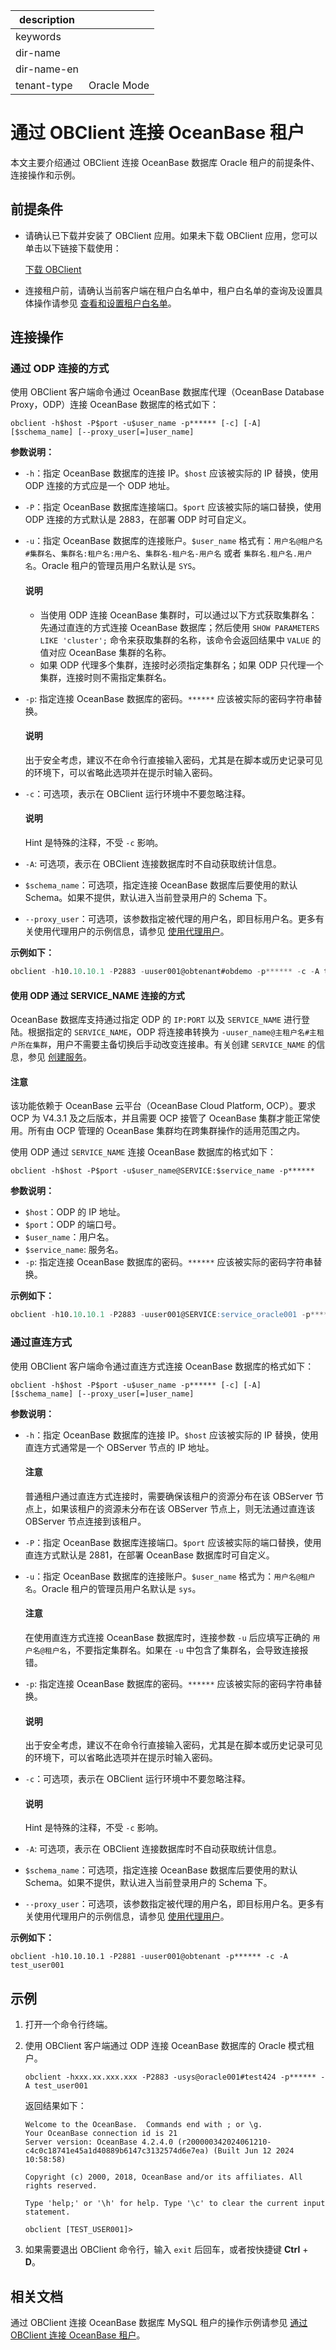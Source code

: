 |description||
|---|---|
|keywords||
|dir-name||
|dir-name-en||
|tenant-type|Oracle Mode|

# 通过 OBClient 连接 OceanBase 租户

本文主要介绍通过 OBClient 连接 OceanBase 数据库 Oracle 租户的前提条件、连接操作和示例。

## 前提条件

* 请确认已下载并安装了 OBClient 应用。如果未下载 OBClient 应用，您可以单击以下链接下载使用：

  [下载 OBClient](https://open.oceanbase.com/softwareCenter/community)

* 连接租户前，请确认当前客户端在租户白名单中，租户白名单的查询及设置具体操作请参见 [查看和设置租户白名单](../../../600.manage/200.tenant-management/600.common-tenant-operations/500.view-and-set-whitelist.md)。

## 连接操作

### 通过 ODP 连接的方式

使用 OBClient 客户端命令通过 OceanBase 数据库代理（OceanBase Database Proxy，ODP）连接 OceanBase 数据库的格式如下：

```shell
obclient -h$host -P$port -u$user_name -p****** [-c] [-A] [$schema_name] [--proxy_user[=]user_name]
```

**参数说明：**

* `-h`：指定 OceanBase 数据库的连接 IP。`$host` 应该被实际的 IP 替换，使用 ODP 连接的方式应是一个 ODP 地址。
* `-P`：指定 OceanBase 数据库连接端口。`$port` 应该被实际的端口替换，使用 ODP 连接的方式默认是 2883，在部署 ODP 时可自定义。
* `-u`：指定 OceanBase 数据库的连接账户。`$user_name` 格式有：`用户名@租户名#集群名`、`集群名:租户名:用户名`、`集群名-租户名-用户名` 或者 `集群名.租户名.用户名`。Oracle 租户的管理员用户名默认是 `SYS`。

   <main id="notice" type='explain'>
      <h4>说明</h4>
      <p><ul><li>当使用 ODP 连接 OceanBase 集群时，可以通过以下方式获取集群名：</br>先通过直连的方式连接 OceanBase 数据库；然后使用 <code>SHOW PARAMETERS LIKE 'cluster';</code> 命令来获取集群的名称，该命令会返回结果中 <code>VALUE</code> 的值对应 OceanBase 集群的名称。</li><li>如果 ODP 代理多个集群，连接时必须指定集群名；如果 ODP 只代理一个集群，连接时则不需指定集群名。</li></ul></p>
   </main>

* `-p`: 指定连接 OceanBase 数据库的密码。`******` 应该被实际的密码字符串替换。

   <main id="notice" type='explain'>
      <h4>说明</h4>
      <p>出于安全考虑，建议不在命令行直接输入密码，尤其是在脚本或历史记录可见的环境下，可以省略此选项并在提示时输入密码。</p>
   </main>

* `-c`：可选项，表示在 OBClient 运行环境中不要忽略注释。

   <main id="notice" type='explain'>
      <h4>说明</h4>
      <p>Hint 是特殊的注释，不受 <code>-c</code> 影响。</p>
   </main>

* `-A`: 可选项，表示在 OBClient 连接数据库时不自动获取统计信息。
* `$schema_name`：可选项，指定连接 OceanBase 数据库后要使用的默认 Schema。如果不提供，默认进入当前登录用户的 Schema 下。
* `--proxy_user`：可选项，该参数指定被代理的用户名，即目标用户名。更多有关使用代理用户的示例信息，请参见 [使用代理用户](../../../600.manage/500.security-and-permissions/300.access-control/200.user-and-permission/300.permission-of-oracle-mode/710.set-proxy-user-for-a-user-of-oracle-mode.md)。

**示例如下：**

```sql
obclient -h10.10.10.1 -P2883 -uuser001@obtenant#obdemo -p****** -c -A test_user001
```

#### 使用 ODP 通过 SERVICE_NAME 连接的方式

OceanBase 数据库支持通过指定 ODP 的 `IP:PORT` 以及 `SERVICE_NAME` 进行登陆。根据指定的 `SERVICE_NAME`，ODP 将连接串转换为 `-uuser_name@主租户名#主租户所在集群`，用户不需要主备切换后手动改变连接串。有关创建 `SERVICE_NAME` 的信息，参见 [创建服务](../../../600.manage/200.tenant-management/600.common-tenant-operations/1700.manage-service/100.create-service.md)。

<main id="notice" type='notice'>
  <h4>注意</h4>
  <p>该功能依赖于 OceanBase 云平台（OceanBase Cloud Platform, OCP）。要求 OCP 为 V4.3.1 及之后版本，并且需要 OCP 接管了 OceanBase 集群才能正常使用。所有由 OCP 管理的 OceanBase 集群均在跨集群操作的适用范围之内。</p>
</main>

使用 ODP 通过 `SERVICE_NAME` 连接 OceanBase 数据库的格式如下：

```shell
obclient -h$host -P$port -u$user_name@SERVICE:$service_name -p******
```

**参数说明：**

* `$host`：ODP 的 IP 地址。
* `$port`：ODP 的端口号。
* `$user_name`：用户名。
* `$service_name`: 服务名。
* `-p`: 指定连接 OceanBase 数据库的密码。`******` 应该被实际的密码字符串替换。

**示例如下：**

```sql
obclient -h10.10.10.1 -P2883 -uuser001@SERVICE:service_oracle001 -p******
```

### 通过直连方式

使用 OBClient 客户端命令通过直连方式连接 OceanBase 数据库的格式如下：

```shell
obclient -h$host -P$port -u$user_name -p****** [-c] [-A] [$schema_name] [--proxy_user[=]user_name]
```

**参数说明：**

* `-h`：指定 OceanBase 数据库的连接 IP。`$host` 应该被实际的 IP 替换，使用直连方式通常是一个 OBServer 节点的 IP 地址。

   <main id="notice" type='notice'>
     <h4>注意</h4>
     <p>普通租户通过直连方式连接时，需要确保该租户的资源分布在该 OBServer 节点上，如果该租户的资源未分布在该 OBServer 节点上，则无法通过直连该 OBServer 节点连接到该租户。</p>
   </main>

* `-P`：指定 OceanBase 数据库连接端口。`$port` 应该被实际的端口替换，使用直连方式默认是 2881，在部署 OceanBase 数据库时可自定义。
* `-u`：指定 OceanBase 数据库的连接账户。`$user_name` 格式为：`用户名@租户名`。Oracle 租户的管理员用户名默认是 `sys`。

   <main id="notice" type='notice'>
      <h4>注意</h4>
      <p>在使用直连方式连接 OceanBase 数据库时，连接参数 <code>-u</code> 后应填写正确的 <code>用户名@租户名</code>，不要指定集群名。如果在 <code>-u</code> 中包含了集群名，会导致连接报错。</p>
   </main>

* `-p`: 指定连接 OceanBase 数据库的密码。`******` 应该被实际的密码字符串替换。

   <main id="notice" type='explain'>
      <h4>说明</h4>
      <p>出于安全考虑，建议不在命令行直接输入密码，尤其是在脚本或历史记录可见的环境下，可以省略此选项并在提示时输入密码。</p>
   </main>

* `-c`：可选项，表示在 OBClient 运行环境中不要忽略注释。

   <main id="notice" type='explain'>
      <h4>说明</h4>
      <p>Hint 是特殊的注释，不受 <code>-c</code> 影响。</p>
   </main>

* `-A`: 可选项，表示在 OBClient 连接数据库时不自动获取统计信息。
* `$schema_name`：可选项，指定连接 OceanBase 数据库后要使用的默认 Schema。如果不提供，默认进入当前登录用户的 Schema 下。
* `--proxy_user`：可选项，该参数指定被代理的用户名，即目标用户名。更多有关使用代理用户的示例信息，请参见 [使用代理用户](../../../600.manage/500.security-and-permissions/300.access-control/200.user-and-permission/300.permission-of-oracle-mode/710.set-proxy-user-for-a-user-of-oracle-mode.md)。

**示例如下：**

```shell
obclient -h10.10.10.1 -P2881 -uuser001@obtenant -p****** -c -A test_user001
```

## 示例

1. 打开一个命令行终端。
2. 使用 OBClient 客户端通过 ODP 连接 OceanBase 数据库的 Oracle 模式租户。

   ```shell
   obclient -hxxx.xx.xxx.xxx -P2883 -usys@oracle001#test424 -p****** -A test_user001
   ```

   返回结果如下：

   ```shell
   Welcome to the OceanBase.  Commands end with ; or \g.
   Your OceanBase connection id is 21
   Server version: OceanBase 4.2.4.0 (r200000342024061210-c4c0c18741e45a1d40889b6147c3132574d6e7ea) (Built Jun 12 2024 10:58:58)

   Copyright (c) 2000, 2018, OceanBase and/or its affiliates. All rights reserved.

   Type 'help;' or '\h' for help. Type '\c' to clear the current input statement.

   obclient [TEST_USER001]>
   ```

3. 如果需要退出 OBClient 命令行，输入 `exit` 后回车，或者按快捷键 **Ctrl** + **D**。

## 相关文档

通过 OBClient 连接 OceanBase 数据库 MySQL 租户的操作示例请参见 [通过 OBClient 连接 OceanBase 租户](../../100.application-development-of-mysql-mode/100.connect-to-oceanbase-database-of-mysql-mode/300.connect-to-an-oceanbase-tenant-by-using-obclient-of-mysql-mode.md)。
